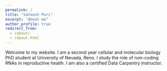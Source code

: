 ```yaml
---
permalink: /
title: "Sateesh Peri"
excerpt: "About me"
author_profile: true
redirect_from: 
  - /about/
  - /about.html
---
```


Welcome to my website. I am a second year cellular and molecular biology PhD student at University of Nevada, Reno. I study the role of non-coding RNAs in reproductive health. I am also a certified Data Carpentry instructor.
